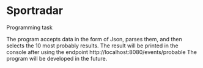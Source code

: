 # Sportradar
Programming task

The program accepts data in the form of Json, parses them, and then selects the 10 most probably results. The result will be printed in the console after using the endpoint 
http://localhost:8080/events/probable
The program will be developed in the future.
